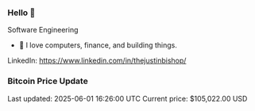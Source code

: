 ### Hello 🤙  

Software Engineering

- 🔭 I love computers, finance, and building things.
  
LinkedIn: https://www.linkedin.com/in/thejustinbishop/  





























































































































































































































































































































































































































































































































































































### Bitcoin Price Update
Last updated: 2025-06-01 16:26:00 UTC
Current price: $105,022.00 USD
